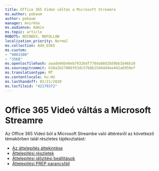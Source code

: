 ```yaml
---
title: Office 365 Videó váltás a Microsoft Streamre
ms.author: pebaum
author: pebaum
manager: mnirkhe
ms.audience: Admin
ms.topic: article
ROBOTS: NOINDEX, NOFOLLOW
localization_priority: Normal
ms.collection: Adm_O365
ms.custom:
- "9001508"
- "3568"
ms.openlocfilehash: aaade66b49eb79326df778da08d2b59bb1b46b18
ms.sourcegitcommit: b38a2b27006f63dc57b8b15d4d49ee442a6959ef
ms.translationtype: MT
ms.contentlocale: hu-HU
ms.lasthandoff: 02/21/2020
ms.locfileid: "42179372"
---
```

# <a name="office-365-video-transition-to-microsoft-stream"></a>Office 365 Videó váltás a Microsoft Streamre

Az Office 365 Videó ból a Microsoft Streambe való áttérésről az következő témakörben talál részletes tájékoztatást:

- [Az áttelepítés áttekintése](https://docs.microsoft.com/en-us/stream/migrate-from-office-365)
- [Áttelepítési részletek](https://docs.microsoft.com/en-us/stream/migration-experience)
- [Áttelepítési időzítési beállítások](https://docs.microsoft.com/en-us/stream/migration-o365video-timing-setting)
- [Áttelepítési PREP parancsfájl](https://docs.microsoft.com/en-us/stream/migration-o365video-prep)

